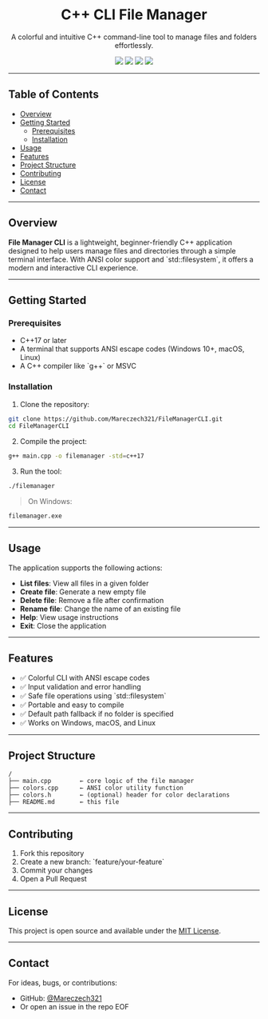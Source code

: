 <p align="center">
  <h1 align="center">C++ CLI File Manager </h1>
</p>
<p align="center">
  A colorful and intuitive C++ command-line tool to manage files and folders effortlessly.
</p>

<div align="center">
  <img src="https://img.shields.io/badge/code-C++-blue.svg" />
  <img src="https://img.shields.io/badge/status-active-brightgreen.svg" />
  <img src="https://img.shields.io/github/languages/count/Mareczech321/FileManagerCLI.svg" />
  <img src="https://img.shields.io/github/last-commit/Mareczech321/FileManagerCLI.svg" />
</div>

---

## Table of Contents

- [Overview](#overview)
- [Getting Started](#getting-started)
  - [Prerequisites](#prerequisites)
  - [Installation](#installation)
- [Usage](#usage)
- [Features](#features)
- [Project Structure](#project-structure)
- [Contributing](#contributing)
- [License](#license)
- [Contact](#contact)

---

## Overview

**File Manager CLI** is a lightweight, beginner-friendly C++ application designed to help users manage files and directories through a simple terminal interface. With ANSI color support and \`std::filesystem\`, it offers a modern and interactive CLI experience.

---

## Getting Started

### Prerequisites

- C++17 or later
- A terminal that supports ANSI escape codes (Windows 10+, macOS, Linux)
- A C++ compiler like \`g++\` or MSVC

### Installation

1. Clone the repository:

~~~bash
git clone https://github.com/Mareczech321/FileManagerCLI.git
cd FileManagerCLI
~~~

2. Compile the project:

~~~bash
g++ main.cpp -o filemanager -std=c++17
~~~

3. Run the tool:

~~~bash
./filemanager
~~~

> On Windows:
~~~bash
filemanager.exe
~~~

---

## Usage

The application supports the following actions:

- **List files**: View all files in a given folder  
- **Create file**: Generate a new empty file  
- **Delete file**: Remove a file after confirmation  
- **Rename file**: Change the name of an existing file  
- **Help**: View usage instructions  
- **Exit**: Close the application  

---

## Features

- ✅ Colorful CLI with ANSI escape codes  
- ✅ Input validation and error handling  
- ✅ Safe file operations using \`std::filesystem\`  
- ✅ Portable and easy to compile  
- ✅ Default path fallback if no folder is specified  
- ✅ Works on Windows, macOS, and Linux  

---

## Project Structure

~~~plaintext
/
├── main.cpp        ← core logic of the file manager
├── colors.cpp      ← ANSI color utility function
├── colors.h        ← (optional) header for color declarations
├── README.md       ← this file
~~~

---

## Contributing

1. Fork this repository  
2. Create a new branch: \`feature/your-feature\`  
3. Commit your changes  
4. Open a Pull Request  

---

## License

This project is open source and available under the [MIT License](LICENSE).

---

## Contact

For ideas, bugs, or contributions:

- GitHub: [@Mareczech321](https://github.com/Mareczech321)  
- Or open an issue in the repo
EOF
